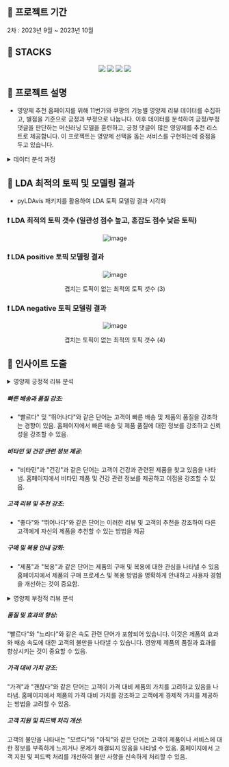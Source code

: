 
## 🐾 프로젝트 기간 
2차 : 2023년 9월 ~ 2023년 10월

## 🐾 STACKS
<div align=center> 
<img src="https://img.shields.io/badge/Python-3776AB?style=for-the-badge&logo=Python&logoColor=white">
<img src="https://img.shields.io/badge/mysql-4479A1?style=for-the-badge&logo=mysql&logoColor=white">
<img src="https://img.shields.io/badge/mongoDB-47A248?style=for-the-badge&logo=MongoDB&logoColor=white">
<img src="https://img.shields.io/badge/github-181717?style=for-the-badge&logo=github&logoColor=white">  
</div>

## 🐾 프로젝트 설명

- 영양제 추천 홈페이지를 위해 11번가와 쿠팡의 기능별 영양제 리뷰 데이터를 수집하고, 별점을 기준으로 긍정과 부정으로 나눕니다.
  이후 데이터를 분석하여 긍정/부정 댓글을 판단하는 머신러닝 모델을 훈련하고, 긍정 댓글이 많은 영양제를 추천 리스트로 제공합니다.
  이 프로젝트는 영양제 선택을 돕는 서비스를 구현하는데 중점을 두고 있습니다.


<details>
<summary> 데이터 분석 과정 </summary>
  
### 💊 리뷰 수집  
     11번가와 쿠팡에서 각 기능별 영양제 검색, 상품별 리뷰를 수집
     * 쿠팡은 상품당 50개의 리뷰만 수집이 됨.

### 💊 데이터 전처리 
     수집한 데이터를 정제하고 필요한 정보를 추출.
     별점을 기준으로 3점이하는 부정, 3점 초과는 긍정으로 데이터를 분리.
     중복된 리뷰나 불요어 제거, 단어를 치환하여 데이터를 정리.
   
### 💊 토픽 모델링: 
     긍정 댓글과 부정 댓글에서 주요 토픽을 추출.
     토픽 모델링 알고리즘을 사용하여 리뷰가 어떤 주제에 관한 것인지 식별.

### 💊 머신러닝 모델 훈련: 
     감정 분석 결과를 기반으로 긍정과 부정을 판단하는 머신러닝 모델을 훈련.
     텍스트 분류 알고리즘을 사용하여 리뷰를 긍정 또는 부정으로 분류.

### 💊 영양제 추천 시스템: 
     긍정적인 리뷰가 많은 영양제를 선정하여 추천 리스트를 생성.
     사용자에게 긍정적인 평가를 받은 영양제를 보여줌으로써 영양제 추천 서비스를 제공.


</details>


## 🐾 LDA 최적의 토픽 및 모델링 결과
- pyLDAvis 패키지를 활용하여 LDA 토픽 모델링 결과 시각화


### ❗ LDA 최적의 토픽 갯수 (일관성 점수 높고, 혼잡도 점수 낮은 토픽)

<div align="center">

![image](https://github.com/araya1203/project_nutrients_data_analytics/assets/132973456/7339dcee-eeeb-475e-8d13-9c544bf49332)

</div>

### ❗ LDA positive 토픽 모델링 결과


<div align="center">
  
![image](https://github.com/araya1203/project_nutrients_data_analytics/assets/132973456/260bd80d-7786-4a7c-90d6-632af857937b)
    
겹치는 토픽이 없는 최적의 토픽 갯수 (3)

</div>    


### ❗ LDA negative 토픽 모델링 결과


<div align="center">
  
![image](https://github.com/araya1203/project_nutrients_data_analytics/assets/132973456/a095dacf-6be3-4816-ab4c-2f788bc462e7)
    
겹치는 토픽이 없는 최적의 토픽 갯수 (4)

</div>



## 🐾 인사이트 도출
<details>
 <summary> 영양제 긍정적 리뷰 분석</summary>
  
![image](https://github.com/araya1203/project_nutrients_data_analytics/assets/132973456/b8eea9af-410f-43e3-9d43-c9d9f8b43fe0)

</details>


##### 빠른 배송과 품질 강조:
- "빨르다" 및 "뛰어나다"와 같은 단어는 고객이 빠른 배송 및 제품의 품질을 강조하는 경향이 있음. 홈페이지에서 빠른 배송 및 제품 품질에 대한 정보를 강조하고 신뢰성을 강조할 수 있음.

##### 비타민 및 건강 관련 정보 제공:
- "비타민"과 "건강"과 같은 단어는 고객이 건강과 관련된 제품을 찾고 있음을 나타냄. 홈페이지에서 비타민 제품 및 건강 관련 정보를 제공하고 이점을 강조할 수 있음. 

##### 고객 리뷰 및 추천 강조:
- "좋다"와 "뛰어나다"와 같은 단어는 이러한 리뷰 및 고객의 추천을 강조하여 다른 고객에게 자신의 제품을 추천할 수 있는 방법을 제공

##### 구매 및 복용 안내 강화:
- "제품"과 "복용"과 같은 단어는 제품의 구매 및 복용에 대한 관심을 나타낼 수 있음 홈페이지에서 제품의 구매 프로세스 및 복용 방법을 명확하게 안내하고 사용자 경험을 개선하는 것이 중요함. 




<details>
<summary>영양제 부정적 리뷰 분석</summary>
  
![image](https://github.com/araya1203/project_nutrients_data_analytics/assets/132973456/37a80317-b1a6-444c-94e0-362a637b4ff8)

</details>

##### 품질 및 효과의 향상:
"빨르다"와 "느리다"와 같은 속도 관련 단어가 포함되어 있습니다. 이것은 제품의 효과와 배송 속도에 대한 고객의 불만을 나타낼 수 있습니다. 영양제 제품의 품질과 효과를 향상시키는 것이 중요할 수 있음. 

##### 가격 대비 가치 강조:
"가격"과 "괜찮다"와 같은 단어는 고객이 가격 대비 제품의 가치를 고려하고 있음을 나타냄. 홈페이지에서 제품의 가격 대비 가치를 강조하고 고객에게 경제적 가치를 제공하는 방법을 고려할 수 있음. 

##### 고객 지원 및 피드백 처리 개선:
고객의 불만을 나타내는 "모르다"와 "아직"와 같은 단어는 고객이 제품이나 서비스에 대한 정보를 부족하게 느끼거나 문제가 해결되지 않음을 나타낼 수 있음. 홈페이지에서 고객 지원 및 피드백 처리를 개선하여 불만 사항을 신속하게 처리할 수 있음.






